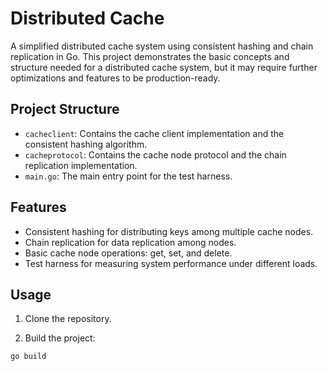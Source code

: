 # Distributed Cache

A simplified distributed cache system using consistent hashing and chain replication in Go. This project demonstrates the basic concepts and structure needed for a distributed cache system, but it may require further optimizations and features to be production-ready.

## Project Structure

- `cacheclient`: Contains the cache client implementation and the consistent hashing algorithm.
- `cacheprotocol`: Contains the cache node protocol and the chain replication implementation.
- `main.go`: The main entry point for the test harness.

## Features

- Consistent hashing for distributing keys among multiple cache nodes.
- Chain replication for data replication among nodes.
- Basic cache node operations: get, set, and delete.
- Test harness for measuring system performance under different loads.

## Usage

1. Clone the repository.

2. Build the project:

```sh
go build

